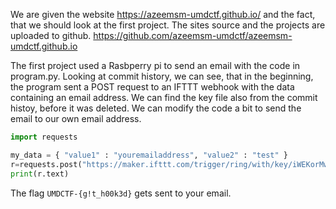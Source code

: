 We are given the website https://azeemsm-umdctf.github.io/ and the fact, that we should look at the first project. The sites source and the projects are uploaded to github. https://github.com/azeemsm-umdctf/azeemsm-umdctf.github.io

The first project used a Rasbperry pi to send an email with the code in program.py. Looking at commit history, we can see, that in the beginning, the program sent a POST request to an IFTTT webhook with the data containing an email address. We can find the key file also from the commit histoy, before it was deleted. We can modify the code a bit to send the email to our own email address.

```python
import requests

my_data = { "value1" : "youremailaddress", "value2" : "test" }
r=requests.post("https://maker.ifttt.com/trigger/ring/with/key/iWEKorMwH5rgGjyHb4jzedP9m9LA7yNkTZ0dvfzDSUO", data=my_data)
print(r.text)
```

The flag `UMDCTF-{g!t_h00k3d}` gets sent to your email.